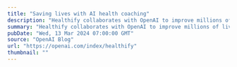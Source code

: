 ```yaml
---
title: "Saving lives with AI health coaching"
description: "Healthify collaborates with OpenAI to improve millions of lives with sustainable weight loss."
summary: "Healthify collaborates with OpenAI to improve millions of lives with sustainable weight loss."
pubDate: "Wed, 13 Mar 2024 07:00:00 GMT"
source: "OpenAI Blog"
url: "https://openai.com/index/healthify"
thumbnail: ""
---
```



